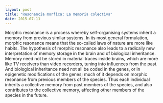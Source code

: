 ```yaml
---
layout: post
title: "Resonancia morfica: La memoria colectiva"
date: 2015-07-11
---
```


Morphic resonance is a process whereby self-organising systems inherit a memory from previous similar systems. In its most general formulation, morphic resonance means that the so-called laws of nature are more like habits. The hypothesis of morphic resonance also leads to a radically new interpretation of memory storage in the brain and of biological inheritance. Memory need not be stored in material traces inside brains, which are more like TV receivers than video recorders, tuning into influences from the past. And biological inheritance need not all be coded in the genes, or in epigenetic modifications of the genes; much of it depends on morphic resonance from previous members of the species. Thus each individual inherits a collective memory from past members of the species, and also contributes to the collective memory, affecting other members of the species in the future.  
